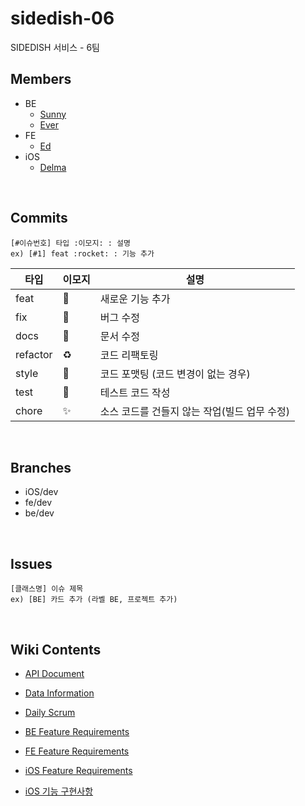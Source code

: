 # sidedish-06
SIDEDISH 서비스 - 6팀

## Members

- BE 
    - [Sunny](https://github.com/kses1010)
    - [Ever](https://github.com/hsik0225)
- FE
    - [Ed](https://github.com/sungik-choi)
- iOS 
    - [Delma](https://github.com/delmaSong)

<br>

## Commits

```
[#이슈번호] 타입 :이모지: : 설명
ex) [#1] feat :rocket: : 기능 추가
```

| 타입 | 이모지 | 설명 |
|--|--|--|
|feat|:rocket:|새로운 기능 추가|
|fix|:pushpin:|버그 수정|
|docs|:page_facing_up:|문서 수정|
|refactor|:recycle:|코드 리팩토링|
|style|:art:|코드 포맷팅 (코드 변경이 없는 경우)|
|test|:checkered_flag:|테스트 코드 작성|
|chore|:sparkles:|소스 코드를 건들지 않는 작업(빌드 업무 수정)|

<br>

## Branches

- iOS/dev 
- fe/dev
- be/dev

<br>

## Issues

```
[클래스명] 이슈 제목
ex) [BE] 카드 추가 (라벨 BE, 프로젝트 추가)
```

<br>

## Wiki Contents

- [API Document]()
- [Data Information]()
- [Daily Scrum]()
- [BE Feature Requirements]()
- [FE Feature Requirements]()
- [iOS Feature Requirements]()

- [iOS 기능 구현사항](https://github.com/codesquad-member-2020/sidedish-06/wiki/iOS-SideDish-구현사항)
